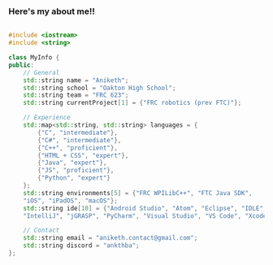 <!--


### Hi there 👋
**ankthba/ankthba** is a ✨ _special_ ✨ repository because its `README.md` (this file) appears on your GitHub profile.

Here are some ideas to get you started:

- 🔭 I’m currently working on ...
- 🌱 I’m currently learning ...
- 👯 I’m looking to collaborate on ...
- 🤔 I’m looking for help with ...
- 💬 Ask me about ...
- 📫 How to reach me: ...
- 😄 Pronouns: ...
- ⚡ Fun fact: ...

### Hi there ✌🏻
- 🔭 I’m currently working on FRC robotics projects (prev FTC)
  - FRC WPILibC++ (competent)
  - FTC Java SDK (proficient)
- 💻 I have experience in:
  -  Java (expert)
  -  C (competent)
  -  C# (competent)
  -  C++ (proficient)
  -  Python (expert)
  -  JS (proficient)
  -  HTML + CSS (expert)
  -  Swift (novice)
- 🌱 I'm currently improving:
  - Swift skills
- 📫 How to reach me:
  - aniketh.contact@gmail.com

-->

<!--![25](https://github.com/ankthba/ankthba/assets/87498209/91a85bac-f3d4-43ca-9d93-acf5eb9c379d)-->

### Here's my about me!!

```c++

#include <iostream>
#include <string>

class MyInfo {
public:
    // General
    std::string name = "Aniketh";
    std::string school = "Oakton High School";
    std::string team = "FRC 623";
    std::string currentProject[1] = {"FRC robotics (prev FTC)"};

    // Experience
    std::map<std::string, std::string> languages = {
        {"C", "intermediate"},
        {"C#", "intermediate"},
        {"C++", "proficient"},
        {"HTML + CSS", "expert"},
        {"Java", "expert"},
        {"JS", "proficient"},
        {"Python", "expert"}
    };
    std::string environments[5] = {"FRC WPILibC++", "FTC Java SDK",
    "iOS", "iPadOS", "macOS"};
    std::string ide[10] = {"Android Studio", "Atom", "Eclipse", "IDLE",
    "IntelliJ", "jGRASP", "PyCharm", "Visual Studio", "VS Code", "Xcode"};

    // Contact
    std::string email = "aniketh.contact@gmail.com";
    std::string discord = "ankthba";
};
```

